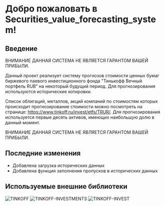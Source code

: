 # Добро пожаловать в Securities_value_forecasting_system!

## Введение

ВНИМАНИЕ ДАННАЯ СИСТЕМА НЕ ЯВЛЯЕТСЯ ГАРАНТОМ ВАШЕЙ ПРИБЫЛИ. 

Данный проект реализует систему прогнозов стоимости ценных бумаг биржевого паевого инвестиционного фонда "Тинькофф Вечный портфель RUB" на некоторый будущий период. Для прогнозирования используются исторические котировки.

Список облигаций, металлов, акций компаний по стоимостям которых происходит прогнозирование стоимости можно посмотреть на странице: https://www.tinkoff.ru/invest/etfs/TRUR/. Для прогнозирования используется первые десять активов, имеющих наибольшую долю в данный момент.



ВНИМАНИЕ ДАННАЯ СИСТЕМА НЕ ЯВЛЯЕТСЯ ГАРАНТОМ ВАШЕЙ ПРИБЫЛИ. 


## Последние изменения

<ul>
   <li>Добавлена загрузка исторических данных</li>
   <li>Добавлена функция заполнения пропусков в исторических данных</li>
</ul>

## Используемые внешние библиотеки

![TINKOFF](https://img.shields.io/badge/TINKOFF-0.1.1-090909??style=flat-square&logo=TINKOFF)
![TINKOFF-INVESTMENTS](https://img.shields.io/badge/TINKOFF_INVESTMENTS-0.2.0b53-090909??style=flat-square&logo=TINKOFF_INVESTMENTS)
![TINKOFF-INVEST](https://img.shields.io/badge/TINKOFF_INVEST-0.1.1-090909??style=flat-square&logo=TINKOFF-INVEST)